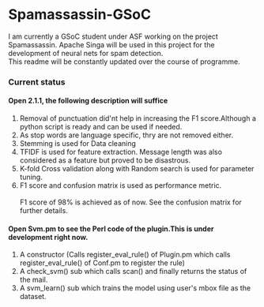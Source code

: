 # Spamassassin-GSoC
I am currently a GSoC student under ASF working on the project Spamassassin. Apache Singa will be used in this project for the development of neural nets for spam detection. </br> 
This readme will be constantly updated over the course of programme.</br>
### Current status</br>
#### Open 2.1.1, the following description will suffice</br>
1. Removal of punctuation did'nt help in increasing the F1 score.Although a python script is ready and can be used if needed.</br>
2. As stop words are language specific, thry are not removed either.</br>
3. Stemming is used for Data cleaning</br>
4. TFIDF is used for feature extraction. Message length was also considered as a feature but proved to be disastrous.</br>
5. K-fold Cross validation along with Random search is used for parameter tuning.</br>
6. F1 score and confusion matrix is used as performance metric.</br></br>
F1 score of 98% is achieved as of now. See the confusion matrix for further details.</br>
#### Open Svm.pm to see the Perl code of the plugin.This is under development right now.</br>
1. A constructor (Calls register_eval_rule() of Plugin.pm which calls register_eval_rule() of Conf.pm to register the rule)</br>
2. A check_svm() sub which calls scan() and finally returns the status of the mail.</br>
3. A svm_learn() sub which trains the model using user's mbox file as the dataset.</br>
